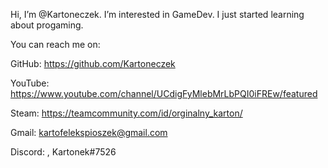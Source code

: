 Hi, I’m @Kartoneczek. I’m interested in GameDev.
I just started learning about progaming.

You can reach me on:

  GitHub: https://github.com/Kartoneczek

  YouTube: https://www.youtube.com/channel/UCdigFyMlebMrLbPQI0iFREw/featured
  
  Steam: https://teamcommunity.com/id/orginalny_karton/
  
  Gmail: kartofelekspioszek@gmail.com

  Discord: , Kartonek#7526
